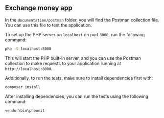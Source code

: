 ## Exchange money app

In the `documentation/postman` folder, you will find the Postman collection file. You can use this file to test the application.

To set up the PHP server on `localhost` on port `8000`, run the following command:

```bash
php -S localhost:8000
```

This will start the PHP built-in server, and you can use the Postman collection to make requests to your application running at `http://localhost:8000`.

Additionally, to run the tests, make sure to install dependencies first with:

```bash
composer install
```

After installing dependencies, you can run the tests using the following command:

```bash
vendor\bin\phpunit
```
